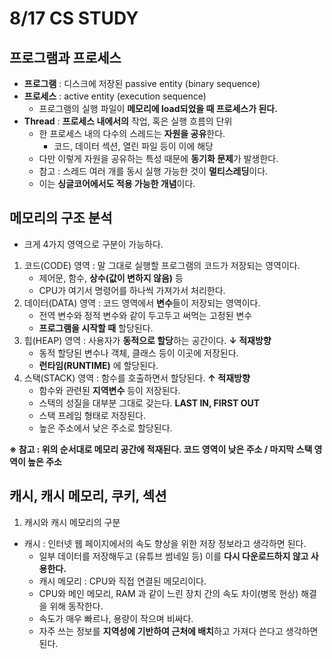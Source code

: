 # 8/17 CS STUDY
## 프로그램과 프로세스
- **프로그램** : 디스크에 저장된 passive entity (binary sequence)
- **프로세스** : active entity (execution sequence)
   - 프로그램의 실행 파일이 **메모리에 load되었을 때 프로세스가 된다.**
- **Thread** : **프로세스 내에서의** 작업, 혹은 실행 흐름의 단위
   - 한 프로세스 내의 다수의 스레드는 **자원을 공유**한다.
      - 코드, 데이터 섹션, 열린 파일 등이 이에 해당
    - 다만 이렇게 자원을 공유하는 특성 때문에 **동기화 문제**가 발생한다.
   - 참고 : 스레드 여러 개를 동시 실행 가능한 것이 **멀티스레딩**이다.
   - 이는 **싱글코어에서도 적용 가능한 개념**이다.

## 메모리의 구조 분석
- 크게 4가지 영역으로 구분이 가능하다.
1. 코드(CODE) 영역 : 말 그대로 실행할 프로그램의 코드가 저장되는 영역이다.
   - 제어문, 함수, **상수(값이 변하지 않음)** 등
   - CPU가 여기서 명령어를 하나씩 가져가서 처리한다.
2. 데이터(DATA) 영역 : 코드 영역에서 **변수**들이 저장되는 영역이다.
   - 전역 변수와 정적 변수와 같이 두고두고 써먹는 고정된 변수
   - **프로그램을 시작할 때** 할당된다.
3. 힙(HEAP) 영역 : 사용자가 **동적으로 할당**하는 공간이다. **↓ 적재방향**
   - 동적 할당된 변수나 객체, 클래스 등이 이곳에 저장된다.
   - **런타임(RUNTIME)** 에 할당된다.
4. 스택(STACK) 영역 : 함수를 호출하면서 할당된다. **↑ 적재방향**    
   - 함수와 관련된 **지역변수** 등이 저장된다.
   - 스택의 성질을 대부분 그대로 갖는다. **LAST IN, FIRST OUT**
   - 스택 프레임 형태로 저장된다.
   - 높은 주소에서 낮은 주소로 할당된다.

**※ 참고 : 위의 순서대로 메모리 공간에 적재된다. 코드 영역이 낮은 주소 / 마지막 스택 영역이 높은 주소** 

## 캐시, 캐시 메모리, 쿠키, 섹션

1. 캐시와 캐시 메모리의 구분
- 캐시 : 인터넷 웹 페이지에서의 속도 향상을 위한 저장 정보라고 생각하면 된다.
   - 일부 데이터를 저장해두고 (유튜브 썸네일 등) 이를 **다시 다운로드하지 않고 사용한다.** 
   - 캐시 메모리 : CPU와 직접 연결된 메모리이다.
   - CPU와 메인 메모리, RAM 과 같이 느린 장치 간의 속도 차이(병목 현상) 해결을 위해 동작한다.
   - 속도가 매우 빠르나, 용량이 작으며 비싸다.
   - 자주 쓰는 정보를 **지역성에 기반하여 근처에 배치**하고 가져다 쓴다고 생각하면 된다.
